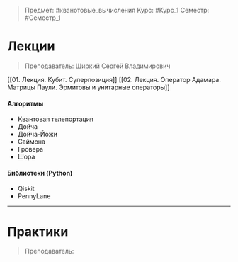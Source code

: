 > Предмет: #кванотовые_вычисления
> Курс: #Курс_1
> Семестр: #Семестр_1

# Лекции
> Преподаватель: Ширкий Сергей Владимирович

[[01. Лекция. Кубит. Суперпозиция]]
[[02. Лекция. Оператор Адамара. Матрицы Паули. Эрмитовы и унитарные операторы]]

#### Алгоритмы
- Квантовая телепортация
- Дойча
- Дойча-Йожи
- Саймона
- Гровера
- Шора

#### Библиотеки (Python)
- Qiskit
- PennyLane

---
# Практики
> Преподаватель: 